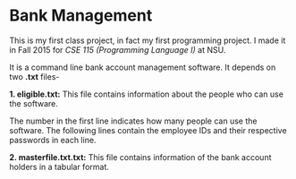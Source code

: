# Bank Management 
This is my first class project, in fact my first programming project. I made it in Fall 2015 for *CSE 115 (Programming Language I)* at NSU.

It is a command line bank account management software. It depends on two **.txt** files-

**1. eligible.txt:** This file contains information about the people who can use the software. 

   The number in the first line indicates how many people can use the software. The following lines contain the employee IDs and their
   respective passwords in each line.

**2. masterfile.txt.txt:** This file contains information of the bank account holders in a tabular format.
